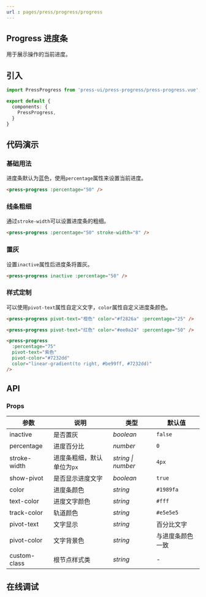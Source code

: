 ```yaml
---
url : pages/press/progress/progress
---
```


## Progress 进度条

用于展示操作的当前进度。


## 引入

```ts
import PressProgress from 'press-ui/press-progress/press-progress.vue';

export default {
  components: {
    PressProgress,
  }
}
```

## 代码演示

### 基础用法

进度条默认为蓝色，使用`percentage`属性来设置当前进度。

```html
<press-progress :percentage="50" />
```

### 线条粗细

通过`stroke-width`可以设置进度条的粗细。

```html
<press-progress :percentage="50" stroke-width="8" />
```

### 置灰

设置`inactive`属性后进度条将置灰。

```html
<press-progress inactive :percentage="50" />
```

### 样式定制

可以使用`pivot-text`属性自定义文字，`color`属性自定义进度条颜色。

```html
<press-progress pivot-text="橙色" color="#f2826a" :percentage="25" />

<press-progress pivot-text="红色" color="#ee0a24" :percentage="50" />

<press-progress
  :percentage="75"
  pivot-text="紫色"
  pivot-color="#7232dd"
  color="linear-gradient(to right, #be99ff, #7232dd)"
/>
```

## API

### Props

| 参数         | 说明                       | 类型               | 默认值           |
| ------------ | -------------------------- | ------------------ | ---------------- |
| inactive     | 是否置灰                   | _boolean_          | `false`          |
| percentage   | 进度百分比                 | _number_           | `0`              |
| stroke-width | 进度条粗细，默认单位为`px` | _string \| number_ | `4px`            |
| show-pivot   | 是否显示进度文字           | _boolean_          | `true`           |
| color        | 进度条颜色                 | _string_           | `#1989fa`        |
| text-color   | 进度文字颜色               | _string_           | `#fff`           |
| track-color  | 轨道颜色                   | _string_           | `#e5e5e5`        |
| pivot-text   | 文字显示                   | _string_           | 百分比文字       |
| pivot-color  | 文字背景色                 | _string_           | 与进度条颜色一致 |
| custom-class | 根节点样式类               | _string_           | -                |

## 在线调试

<debug-online />
